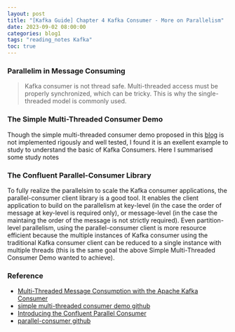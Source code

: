 ```yaml
---
layout: post
title: "[Kafka Guide] Chapter 4 Kafka Consumer - More on Parallelism"
date: 2023-09-02 08:00:00
categories: blog1
tags: "reading_notes Kafka"
toc: true
---
```


### Parallelim in Message Consuming

> Kafka consumer is not thread safe. Multi-threaded access must be properly synchronized, which can be tricky. This is why the single-threaded model is commonly used.


### The Simple Multi-Threaded Consumer Demo

Though the simple multi-threaded consumer demo proposed in this [blog]() is not implemented rigously and well tested, I found it is an exellent example to study to understand the basic of Kafka Consumers. Here I summarised some study notes



### The Confluent Parallel-Consumer Library

To fully realize the parallelsim to scale the Kafka consumer applications, the parallel-consumer client library is a good tool. It enables the client application to build on the parallelism at key-level (in the case the order of message at key-level is required only), or message-level (in the case the maintaing the order of the message is not strictly required). Even partition-level parallelism, using the parallel-consumer client is more resource efficient because the multiple instances of Kafka consumer using the traditional Kafka consumer client can be reduced to a single instance with multiple threads (this is the same goal the above Simple Multi-Threaded Consumer Demo wanted to achieve).



### Reference
- [Multi-Threaded Message Consumption with the Apache Kafka Consumer](https://www.confluent.io/blog/kafka-consumer-multi-threaded-messaging/)
- [simple multi-threaded consumer demo github](https://github.com/inovatrend/mtc-demo)
- [Introducing the Confluent Parallel Consumer](https://www.confluent.io/blog/introducing-confluent-parallel-message-processing-client/)
- [parallel-consumer github](https://github.com/confluentinc/parallel-consumer)